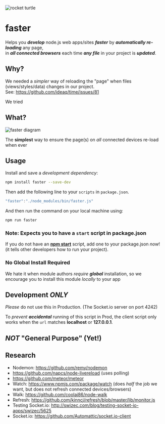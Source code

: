 ![rocket turtle](http://i.imgur.com/bT7uPHE.png)

# faster

Helps you ***develop*** node.js web apps/sites ***faster***
by ***automatically re-loading*** any page,  
in ***all connected browsers*** each time ***any file*** in your project is ***updated***.


## Why?

We needed a *simpler* way of reloading the "page" when
files (views/styles/data) changes in our project.  
See: https://github.com/ideaq/time/issues/81

We tried 

## What?

![faster diagram](http://i.imgur.com/xXEbnvm.png)

The **simplest** way to ensure the page(s) on *all* connected devices re-load
when ever

## Usage

Install and save a *development dependency*:

```sh
npm install faster --save-dev
```
Then add the following line to your `scripts` in `package.json`.

```js
"faster":"./node_modules/bin/faster.js"
```

And then run the command on your local machine using:

```sh
npm run faster
```


### Note: Expects you to have a `start` script in package.json

If you do not have an [**npm start**](https://docs.npmjs.com/cli/start) script,
add one to your package.json *now*! (it tells other developers how to run your project).

### No Global Install Required

We hate it when module authors *require* ***global*** installation,
so we encourage you to install this module *locally* to your app


## Development *ONLY*

*Please* do not use this in Production.
(The Socket.io server on port 4242)

To *prevent* ***accidental*** running of this script in Prod,
the client script only works when the `url` matches **localhost** or **127.0.0.1**.

## *NOT* "General Purpose" (Yet!)



## Research

+ Nodemon: https://github.com/remy/nodemon
+ https://github.com/napcs/node-livereload (uses polling)
+ https://github.com/meteor/meteor
+ Watch: https://www.npmjs.com/package/watch
(does *half* the job we want, but does not refresh connected devices/browsers)
+ Walk: https://github.com/coolaj86/node-walk
+ Refresh: https://github.com/kinncj/refresh/blob/master/lib/monitor.js
+ Testing Socket.io: http://swizec.com/blog/testing-socket-io-apps/swizec/5625
+ Socket.io: https://github.com/Automattic/socket.io-client
